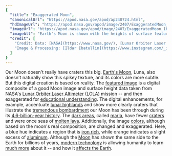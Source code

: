 ```yaml
---
{
  "title": "Exaggerated Moon",
  "canonicalUrl": "https://apod.nasa.gov/apod/ap240724.html",
  "hdImageUrl": "https://apod.nasa.gov/apod/image/2407/ExaggeratedMoon_Ibatulin_2610.jpg",
  "imageUrl": "https://apod.nasa.gov/apod/image/2407/ExaggeratedMoon_Ibatulin_960.jpg",
  "imageAlt": "Earth's Moon is shown with the heights of surface features all greatly exaggerated. Also, the colors of the Moon have been exaggerated so areas of blue and red are more easily seen. Please see the explanation for more detailed information.",
  "credit": [
    "Credit: Data: [NASA](https://www.nasa.gov/), [Lunar Orbiter Laser Altimeter](https://science.nasa.gov/mission/lro/lola/)",
    "Image & Processing: [Ildar Ibatullin](https://www.instagram.com/_ibatullin_ildar_/)"
  ]
}
---
```


Our Moon doesn't really have craters this big. [Earth's Moon](https://science.nasa.gov/moon/), Luna, also doesn't naturally show this spikey texture, and its colors are more subtle. But this digital creation is based on reality. The [featured image](https://www.instagram.com/p/C9VolwSsvhk/) is a digital composite of a good Moon image and surface height data taken from NASA's [Lunar Orbiter Laser Altimeter](https://science.nasa.gov/mission/lro/lola/) (LOLA) mission -- and then exaggerated for [educational understanding](https://images-wixmp-ed30a86b8c4ca887773594c2.wixmp.com/f/fc529a49-3f59-4502-a7c3-5ac4c3c5a032/d5q4hbz-5b803f71-04b3-47a3-a27c-8f49425d3d8c.jpg?token=eyJ0eXAiOiJKV1QiLCJhbGciOiJIUzI1NiJ9.eyJzdWIiOiJ1cm46YXBwOjdlMGQxODg5ODIyNjQzNzNhNWYwZDQxNWVhMGQyNmUwIiwiaXNzIjoidXJuOmFwcDo3ZTBkMTg4OTgyMjY0MzczYTVmMGQ0MTVlYTBkMjZlMCIsIm9iaiI6W1t7InBhdGgiOiJcL2ZcL2ZjNTI5YTQ5LTNmNTktNDUwMi1hN2MzLTVhYzRjM2M1YTAzMlwvZDVxNGhiei01YjgwM2Y3MS0wNGIzLTQ3YTMtYTI3Yy04ZjQ5NDI1ZDNkOGMuanBnIn1dXSwiYXVkIjpbInVybjpzZXJ2aWNlOmZpbGUuZG93bmxvYWQiXX0.zOT8uNXcb5eNG6mmR7iiEuPGjUE8u35YDhheTEmE8lM). The digital enhancements, for example, accentuate [lunar highlands](https://www.lpi.usra.edu/exploration/education/hsResearch/presentations/2017-2018/Henry-M-Jackson-Moon-a.pdf) and show more clearly craters that illustrate the [tremendous bombardment](https://en.wikipedia.org/wiki/Late_Heavy_Bombardment) our Moon has been through during its [4.6-billion-year history](https://science.nasa.gov/moon/composition/#otp_lunar_origins). The [dark areas](https://en.wikipedia.org/wiki/Lunar_mare#/media/File:Moon_names.svg), called [maria](https://en.wikipedia.org/wiki/Lunar_mare), have fewer [craters](https://youtu.be/HTukFx17Ryg) and were once seas of [molten lava](https://youtu.be/wiRdr5LzbwY). Additionally, the image [colors](https://apod.nasa.gov/apod/ap210831.html), although based on the moon's real composition, are changed and exaggerated. Here, a blue hue indicates a region that is [iron rich](https://astrobiology.nasa.gov/news/a-story-of-iron-in-ancient-sediments/), while orange indicates a slight excess of [aluminum](https://youtu.be/ZVkpQKRgHvU). Although the [Moon](https://spaceplace.nasa.gov/all-about-the-moon/en/) has shown the same side to the Earth for billions of years, [modern technology](https://apod.nasa.gov/apod/ap140113.html) is allowing humanity to learn [much more](https://apod.nasa.gov/apod/ap190717.html) about it -- and how it [affects the Earth](https://www.iop.org/explore-physics/moon/how-does-moon-affect-earth).
